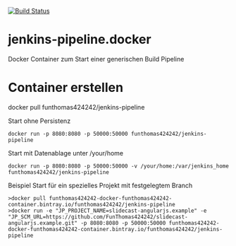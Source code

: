 [![Build Status](https://travis-ci.org/FunThomas424242/jenkins-pipeline.docker.svg?branch=master)](https://travis-ci.org/FunThomas424242/jenkins-pipeline.docker)

# jenkins-pipeline.docker
Docker Container zum Start einer generischen Build Pipeline


# Container erstellen
docker pull funthomas424242/jenkins-pipeline

Start ohne Persistenz
```
docker run -p 8080:8080 -p 50000:50000 funthomas424242/jenkins-pipeline
```
Start mit Datenablage unter /your/home
```
docker run -p 8080:8080 -p 50000:50000 -v /your/home:/var/jenkins_home funthomas424242/jenkins-pipeline
```

Beispiel Start für ein spezielles Projekt mit festgelegtem Branch
```
>docker pull funthomas424242-docker-funthomas424242-container.bintray.io/funthomas424242/jenkins-pipeline
>docker run -e "JP_PROJECT_NAME=slidecast-angularjs.example" -e "JP_SCM_URL=https://github.com/FunThomas424242/slidecast-angularjs.example.git" -p 8080:8080 -p 50000:50000 funthomas424242-docker-funthomas424242-container.bintray.io/funthomas424242/jenkins-pipeline
```
